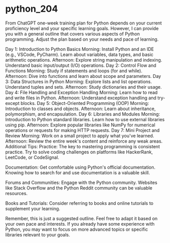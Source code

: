 # python_204

From ChatGPT
one-week training plan for Python depends on your current proficiency level and your specific learning goals. However, I can provide you with a general outline that covers various aspects of Python programming. Adjust the plan based on your needs and pace of learning.

Day 1: Introduction to Python Basics
Morning:
Install Python and an IDE (e.g., VSCode, PyCharm).
Learn about variables, data types, and basic arithmetic operations.
Afternoon:
Explore string manipulation and indexing.
Understand basic input/output (I/O) operations.
Day 2: Control Flow and Functions
Morning:
Study if statements and loops (for and while).
Afternoon:
Dive into functions and learn about scope and parameters.
Day 3: Data Structures in Python
Morning:
Explore lists and list operations.
Understand tuples and sets.
Afternoon:
Study dictionaries and their usage.
Day 4: File Handling and Exception Handling
Morning:
Learn how to read and write files in Python.
Afternoon:
Understand exception handling and try-except blocks.
Day 5: Object-Oriented Programming (OOP)
Morning:
Introduction to classes and objects.
Afternoon:
Learn about inheritance, polymorphism, and encapsulation.
Day 6: Libraries and Modules
Morning:
Introduction to Python standard libraries.
Learn how to use external libraries using pip.
Afternoon:
Explore popular libraries like NumPy for numerical operations or requests for making HTTP requests.
Day 7: Mini Project and Review
Morning:
Work on a small project to apply what you've learned.
Afternoon:
Review the entire week's content and reinforce any weak areas.
Additional Tips:
Practice: The key to mastering programming is consistent practice. Try to solve coding challenges on platforms like HackerRank, LeetCode, or CodeSignal.

Documentation: Get comfortable using Python's official documentation. Knowing how to search for and use documentation is a valuable skill.

Forums and Communities: Engage with the Python community. Websites like Stack Overflow and the Python Reddit community can be valuable resources.

Books and Tutorials: Consider referring to books and online tutorials to supplement your learning.

Remember, this is just a suggested outline. Feel free to adapt it based on your own pace and interests. If you already have some experience with Python, you may want to focus on more advanced topics or specific libraries relevant to your goals.
